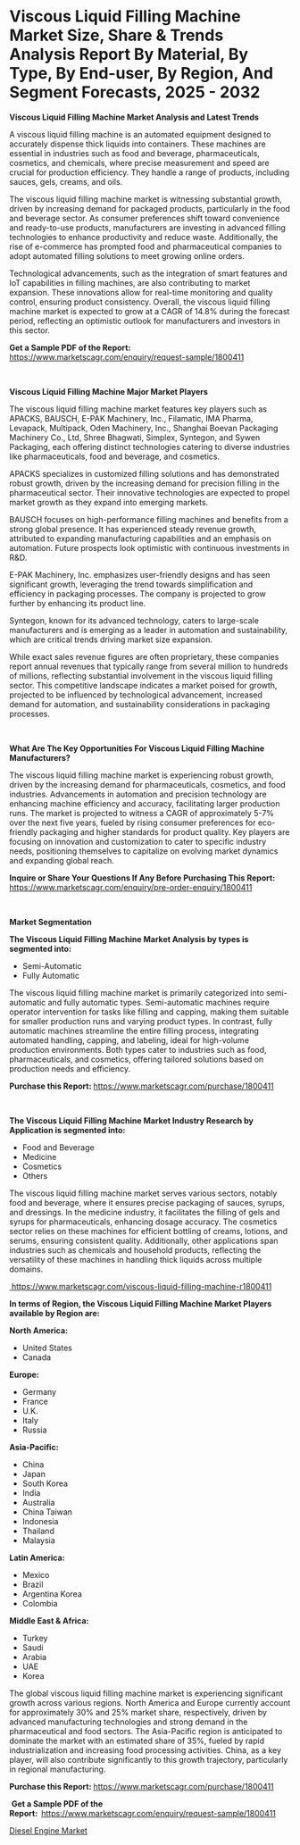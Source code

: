 <p><h1>Viscous Liquid Filling Machine Market Size, Share & Trends Analysis Report By Material, By Type, By End-user, By Region, And Segment Forecasts, 2025 - 2032</h1></p><p><strong>Viscous Liquid Filling Machine Market Analysis and Latest Trends</strong></p>
<p><p>A viscous liquid filling machine is an automated equipment designed to accurately dispense thick liquids into containers. These machines are essential in industries such as food and beverage, pharmaceuticals, cosmetics, and chemicals, where precise measurement and speed are crucial for production efficiency. They handle a range of products, including sauces, gels, creams, and oils.</p><p>The viscous liquid filling machine market is witnessing substantial growth, driven by increasing demand for packaged products, particularly in the food and beverage sector. As consumer preferences shift toward convenience and ready-to-use products, manufacturers are investing in advanced filling technologies to enhance productivity and reduce waste. Additionally, the rise of e-commerce has prompted food and pharmaceutical companies to adopt automated filling solutions to meet growing online orders.</p><p>Technological advancements, such as the integration of smart features and IoT capabilities in filling machines, are also contributing to market expansion. These innovations allow for real-time monitoring and quality control, ensuring product consistency. Overall, the viscous liquid filling machine market is expected to grow at a CAGR of 14.8% during the forecast period, reflecting an optimistic outlook for manufacturers and investors in this sector.</p></p>
<p><strong>Get a Sample PDF of the Report:&nbsp;</strong> <a href="https://www.marketscagr.com/enquiry/request-sample/1800411?utm_campaign=3124&utm_medium=2&utm_source=Github&utm_content=ia&utm_term=10042025&utm_id=viscous-liquid-filling-machine">https://www.marketscagr.com/enquiry/request-sample/1800411</a></p>
<p>&nbsp;</p>
<p><strong>Viscous Liquid Filling Machine Major Market Players</strong></p>
<p><p>The viscous liquid filling machine market features key players such as APACKS, BAUSCH, E-PAK Machinery, Inc., Filamatic, IMA Pharma, Levapack, Multipack, Oden Machinery, Inc., Shanghai Boevan Packaging Machinery Co., Ltd, Shree Bhagwati, Simplex, Syntegon, and Sywen Packaging, each offering distinct technologies catering to diverse industries like pharmaceuticals, food and beverage, and cosmetics.</p><p>APACKS specializes in customized filling solutions and has demonstrated robust growth, driven by the increasing demand for precision filling in the pharmaceutical sector. Their innovative technologies are expected to propel market growth as they expand into emerging markets.</p><p>BAUSCH focuses on high-performance filling machines and benefits from a strong global presence. It has experienced steady revenue growth, attributed to expanding manufacturing capabilities and an emphasis on automation. Future prospects look optimistic with continuous investments in R&D.</p><p>E-PAK Machinery, Inc. emphasizes user-friendly designs and has seen significant growth, leveraging the trend towards simplification and efficiency in packaging processes. The company is projected to grow further by enhancing its product line.</p><p>Syntegon, known for its advanced technology, caters to large-scale manufacturers and is emerging as a leader in automation and sustainability, which are critical trends driving market size expansion.</p><p>While exact sales revenue figures are often proprietary, these companies report annual revenues that typically range from several million to hundreds of millions, reflecting substantial involvement in the viscous liquid filling sector. This competitive landscape indicates a market poised for growth, projected to be influenced by technological advancement, increased demand for automation, and sustainability considerations in packaging processes.</p></p>
<p>&nbsp;</p>
<p><strong>What Are The Key Opportunities For Viscous Liquid Filling Machine Manufacturers?</strong></p>
<p><p>The viscous liquid filling machine market is experiencing robust growth, driven by the increasing demand for pharmaceuticals, cosmetics, and food industries. Advancements in automation and precision technology are enhancing machine efficiency and accuracy, facilitating larger production runs. The market is projected to witness a CAGR of approximately 5-7% over the next five years, fueled by rising consumer preferences for eco-friendly packaging and higher standards for product quality. Key players are focusing on innovation and customization to cater to specific industry needs, positioning themselves to capitalize on evolving market dynamics and expanding global reach.</p></p>
<p><strong>Inquire or Share Your Questions If Any Before Purchasing This Report:</strong> <a href="https://www.marketscagr.com/enquiry/pre-order-enquiry/1800411?utm_campaign=3124&utm_medium=2&utm_source=Github&utm_content=ia&utm_term=10042025&utm_id=viscous-liquid-filling-machine">https://www.marketscagr.com/enquiry/pre-order-enquiry/1800411</a></p>
<p>&nbsp;</p>
<p><strong>Market Segmentation</strong></p>
<p><strong>The Viscous Liquid Filling Machine Market Analysis by types is segmented into:</strong></p>
<p><ul><li>Semi-Automatic</li><li>Fully Automatic</li></ul></p>
<p><p>The viscous liquid filling machine market is primarily categorized into semi-automatic and fully automatic types. Semi-automatic machines require operator intervention for tasks like filling and capping, making them suitable for smaller production runs and varying product types. In contrast, fully automatic machines streamline the entire filling process, integrating automated handling, capping, and labeling, ideal for high-volume production environments. Both types cater to industries such as food, pharmaceuticals, and cosmetics, offering tailored solutions based on production needs and efficiency.</p></p>
<p><strong>Purchase this Report:&nbsp;</strong><a href="https://www.marketscagr.com/purchase/1800411?utm_campaign=3124&utm_medium=2&utm_source=Github&utm_content=ia&utm_term=10042025&utm_id=viscous-liquid-filling-machine">https://www.marketscagr.com/purchase/1800411</a></p>
<p>&nbsp;</p>
<p><strong>The Viscous Liquid Filling Machine Market Industry Research by Application is segmented into:</strong></p>
<p><ul><li>Food and Beverage</li><li>Medicine</li><li>Cosmetics</li><li>Others</li></ul></p>
<p><p>The viscous liquid filling machine market serves various sectors, notably food and beverage, where it ensures precise packaging of sauces, syrups, and dressings. In the medicine industry, it facilitates the filling of gels and syrups for pharmaceuticals, enhancing dosage accuracy. The cosmetics sector relies on these machines for efficient bottling of creams, lotions, and serums, ensuring consistent quality. Additionally, other applications span industries such as chemicals and household products, reflecting the versatility of these machines in handling thick liquids across multiple domains.</p></p>
<p><a href="https://www.marketscagr.com/viscous-liquid-filling-machine-r1800411?utm_campaign=3124&utm_medium=2&utm_source=Github&utm_content=ia&utm_term=10042025&utm_id=viscous-liquid-filling-machine">&nbsp;https://www.marketscagr.com/viscous-liquid-filling-machine-r1800411</a></p>
<p><strong>In terms of Region, the Viscous Liquid Filling Machine Market Players available by Region are:</strong></p>
<p>
    <p> <strong> North America: </strong>
        <ul>
            <li>United States</li>
            <li>Canada</li>
        </ul>
        </p> 
    <p> <strong> Europe: </strong>
        <ul>
            <li>Germany</li>
            <li>France</li>
            <li>U.K.</li>
            <li>Italy</li>
            <li>Russia</li>
        </ul>
        </p> 
    <p> <strong> Asia-Pacific: </strong>
        <ul>
            <li>China</li>
            <li>Japan</li>
            <li>South Korea</li>
            <li>India</li>
            <li>Australia</li>
            <li>China Taiwan</li>
            <li>Indonesia</li>
            <li>Thailand</li>
            <li>Malaysia</li>
        </ul>
        </p> 
    <p> <strong> Latin America: </strong>
        <ul>
            <li>Mexico</li>
            <li>Brazil</li>
            <li>Argentina Korea</li>
            <li>Colombia</li>
        </ul>
        </p> 
    <p> <strong> Middle East & Africa: </strong>
        <ul>
            <li>Turkey</li>
            <li>Saudi</li>
            <li>Arabia</li>
            <li>UAE</li>
            <li>Korea</li>
        </ul>
    </p>
    </p>
<p><p>The global viscous liquid filling machine market is experiencing significant growth across various regions. North America and Europe currently account for approximately 30% and 25% market share, respectively, driven by advanced manufacturing technologies and strong demand in the pharmaceutical and food sectors. The Asia-Pacific region is anticipated to dominate the market with an estimated share of 35%, fueled by rapid industrialization and increasing food processing activities. China, as a key player, will also contribute significantly to this growth trajectory, particularly in regional manufacturing.</p></p>
<p><strong>Purchase this Report: </strong><a href="https://www.marketscagr.com/purchase/1800411?utm_campaign=3124&utm_medium=2&utm_source=Github&utm_content=ia&utm_term=10042025&utm_id=viscous-liquid-filling-machine">https://www.marketscagr.com/purchase/1800411</a></p>
<p>&nbsp;<strong>Get a Sample PDF of the Report:&nbsp;&nbsp;</strong><a href="https://www.marketscagr.com/enquiry/request-sample/1800411?utm_campaign=3124&utm_medium=2&utm_source=Github&utm_content=ia&utm_term=10042025&utm_id=viscous-liquid-filling-machine">https://www.marketscagr.com/enquiry/request-sample/1800411</a></p>
<p><strong></strong></p>
<p><p><a href="https://github.com/comasnickie/Market-Research-Report-List-1/blob/main/diesel-engine-market.md?utm_campaign=3124&utm_medium=2&utm_source=Github&utm_content=ia&utm_term=10042025&utm_id=viscous-liquid-filling-machine">Diesel Engine Market</a></p></p>